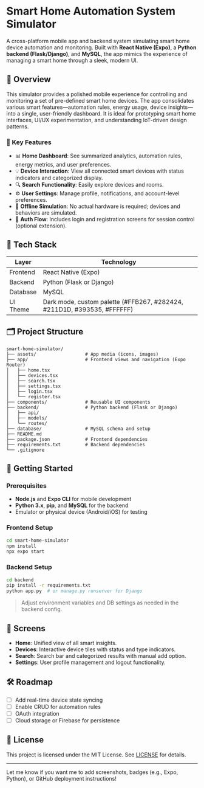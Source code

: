 # Smart Home Automation System Simulator

A cross-platform mobile app and backend system simulating smart home device automation and monitoring. Built with **React Native (Expo)**, a **Python backend (Flask/Django)**, and **MySQL**, the app mimics the experience of managing a smart home through a sleek, modern UI.

## 📱 Overview

This simulator provides a polished mobile experience for controlling and monitoring a set of pre-defined smart home devices. The app consolidates various smart features—automation rules, energy usage, device insights—into a single, user-friendly dashboard. It is ideal for prototyping smart home interfaces, UI/UX experimentation, and understanding IoT-driven design patterns.

### 🔑 Key Features

- 📊 **Home Dashboard**: See summarized analytics, automation rules, energy metrics, and user preferences.
- 💡 **Device Interaction**: View all connected smart devices with status indicators and categorized display.
- 🔍 **Search Functionality**: Easily explore devices and rooms.
- ⚙️ **User Settings**: Manage profile, notifications, and account-level preferences.
- 📶 **Offline Simulation**: No actual hardware is required; devices and behaviors are simulated.
- 🔐 **Auth Flow**: Includes login and registration screens for session control (optional extension).

## 🧱 Tech Stack

| Layer       | Technology            |
|------------|------------------------|
| Frontend   | React Native (Expo)    |
| Backend    | Python (Flask or Django) |
| Database   | MySQL                  |
| UI Theme   | Dark mode, custom palette (#FFB267, #282424, #211D1D, #393535, #FFFFFF) |

## 🗂️ Project Structure

```
smart-home-simulator/
├── assets/                  # App media (icons, images)
├── app/                     # Frontend views and navigation (Expo Router)
│   ├── home.tsx
│   ├── devices.tsx
│   ├── search.tsx
│   ├── settings.tsx
│   ├── login.tsx
│   └── register.tsx
├── components/              # Reusable UI components
├── backend/                 # Python backend (Flask or Django)
│   ├── api/
│   ├── models/
│   └── routes/
├── database/                # MySQL schema and setup
├── README.md
├── package.json             # Frontend dependencies
├── requirements.txt         # Backend dependencies
└── .gitignore
```

## 🚀 Getting Started

### Prerequisites

- **Node.js** and **Expo CLI** for mobile development
- **Python 3.x**, **pip**, and **MySQL** for the backend
- Emulator or physical device (Android/iOS) for testing

### Frontend Setup

```bash
cd smart-home-simulator
npm install
npx expo start
```

### Backend Setup

```bash
cd backend
pip install -r requirements.txt
python app.py  # or manage.py runserver for Django
```

> Adjust environment variables and DB settings as needed in the backend config.

## 📸 Screens

- **Home**: Unified view of all smart insights.
- **Devices**: Interactive device tiles with status and type indicators.
- **Search**: Search bar and categorized results with manual add option.
- **Settings**: User profile management and logout functionality.

## 🛠️ Roadmap

- [ ] Add real-time device state syncing
- [ ] Enable CRUD for automation rules
- [ ] OAuth integration
- [ ] Cloud storage or Firebase for persistence

## 📄 License

This project is licensed under the MIT License. See [LICENSE](./LICENSE) for details.

---

Let me know if you want me to add screenshots, badges (e.g., Expo, Python), or GitHub deployment instructions!